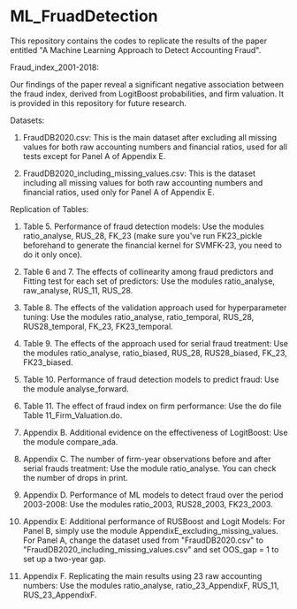 # ML_FruadDetection
This repository contains the codes to replicate the results of the paper entitled "A Machine Learning Approach to Detect Accounting Fraud".


Fraud_index_2001-2018:

Our findings of the paper reveal a significant negative association between the fraud index, derived from LogitBoost probabilities, and firm valuation. It is provided in this repository for future research.


Datasets:

1) FraudDB2020.csv:
This is the main dataset after excluding all missing values for both raw accounting numbers and financial ratios, used for all tests except for Panel A of Appendix E.

2) FraudDB2020_including_missing_values.csv:
This is the dataset including all missing values for both raw accounting numbers and financial ratios, used only for Panel A of Appendix E.


Replication of Tables:

1) Table 5. Performance of fraud detection models:
   Use the modules ratio_analyse, RUS_28, FK_23 (make sure you've run FK23_pickle beforehand to generate the financial kernel for SVMFK-23, you need to do it only once).

2) Table 6 and 7. The effects of collinearity among fraud predictors and Fitting test for each set of predictors:
   Use the modules ratio_analyse, raw_analyse, RUS_11, RUS_28.

3) Table 8. The effects of the validation approach used for hyperparameter tuning:
   Use the modules ratio_analyse, ratio_temporal, RUS_28, RUS28_temporal, FK_23, FK23_temporal.

4) Table 9. The effects of the approach used for serial fraud treatment:
   Use the modules ratio_analyse, ratio_biased, RUS_28, RUS28_biased, FK_23, FK23_biased.

5) Table 10. Performance of fraud detection models to predict fraud:
   Use the module analyse_forward.

6) Table 11. The effect of fraud index on firm performance:
   Use the do file Table 11_Firm_Valuation.do.

7) Appendix B. Additional evidence on the effectiveness of LogitBoost:
   Use the module compare_ada.

8) Appendix C. The number of firm-year observations before and after serial frauds treatment:
   Use the module ratio_analyse. You can check the number of drops in print.

9) Appendix D. Performance of ML models to detect fraud over the period 2003-2008:
   Use the modules ratio_2003, RUS28_2003, FK23_2003.

10) Appendix E: Additional performance of RUSBoost and Logit Models:
    For Panel B, simply use the module AppendixE_excluding_missing_values.
    For Panel A, change the dataset used from "FraudDB2020.csv" to "FraudDB2020_including_missing_values.csv" and set OOS_gap = 1 to set up a two-year gap.

11) Appendix F. Replicating the main results using 23 raw accounting numbers:
    Use the modules ratio_analyse, ratio_23_AppendixF, RUS_11, RUS_23_AppendixF.



   
